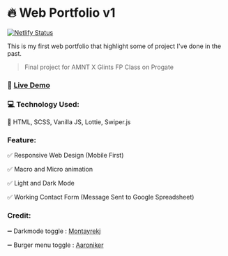 # 🔥 Web Portfolio v1

[![Netlify Status](https://api.netlify.com/api/v1/badges/05740691-6d49-443d-b26b-8460eaa8b7c8/deploy-status)](https://app.netlify.com/sites/ulyahr/deploys)

This is my first web portfolio that highlight some of project I've done in the past.

> Final project for AMNT X Glints FP Class on Progate

### 🚀 [Live Demo](https://ulyahr.netlify.app/)  

### 💻 Technology Used:

🧠 HTML, SCSS, Vanilla JS, Lottie, Swiper.js

### Feature:

✅ Responsive Web Design (Mobile First)

✅ Macro and Micro animation

✅ Light and Dark Mode

✅ Working Contact Form (Message Sent to Google Spreadsheet)

### Credit:

➖ Darkmode toggle : <a target="_blank" href="https://codepen.io/montayrekj/pen/VwYGjdb">Montayrekj</a>

➖ Burger menu toggle : <a target="_blank" href="https://codepen.io/aaroniker/pen/abzZbzR">Aaroniker</a>
